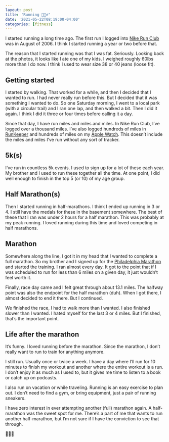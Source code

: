 ```yaml
---
layout: post
title: 'Running 🏃🏻‍♂️'
date: '2021-05-22T08:19:00-04:00'
categories: [fitness]
---
```


I started running a long time ago. The first run I logged into [Nike Run Club](https://www.nike.com/nrc-app) was in August of 2006. I think I started running a year or two before that. 

The reason that I started running was that I was fat. Seriously. Looking back at the photos, it looks like I ate one of my kids. I weighed roughly 60lbs more than I do now. I think I used to wear size 38 or 40 jeans (loose fit). 

## Getting started

I started by walking. That worked for a while, and then I decided that I wanted to run. I had never really run before this. But I decided that it was something I wanted to do. So one Saturday morning, I went to a local park (with a circular trail) and I ran one lap, and then walked a bit. Then I did it again. I think I did it three or four times before calling it a day. 

Since that day, I have run miles and miles and miles. In Nike Run Club, I’ve logged over a thousand miles. I’ve also logged hundreds of miles in [RunKeeper](https://runkeeper.com) and hundreds of miles on my [Apple Watch](https://www.apple.com/watch/). This doesn’t include the miles and miles I’ve run without any sort of tracker.  

## 5k(s)

I’ve run in countless 5k events. I used to sign up for a lot of these each year. My brother and I used to run these together all the time. At one point, I did well enough to finish in the top 5 (or 10) of my age group. 

## Half Marathon(s)

Then I started running in half-marathons. I think I ended up running in 3 or 4. I still have the medals for these in the basement somewhere. The best of these that I ran was under 2 hours for a half marathon. This was probably at my peak running. I loved running during this time and loved competing in half marathons. 

## Marathon

Somewhere along the line, I got it in my head that I wanted to complete a full marathon. So my brother and I signed up for the [Philadelphia Marathon](https://www.philadelphiamarathon.com) and started the training. I ran almost every day. It got to the point that if I was scheduled to run for less than 6 miles on a given day, it just wouldn’t feel worth it. 

Finally, race day came and I felt great through about 13.1 miles. The halfway point was also the endpoint for the half marathon (duh). When I got there, I almost decided to end it there. But I continued.

We finished the race, I had to walk more than I wanted. I also finished slower than I wanted. I hated myself for the last 3 or 4 miles. But I finished, that’s the important point. 

## Life after the marathon
It’s funny. I loved running before the marathon. Since the marathon, I don’t really want to run to train for anything anymore. 

I still run. Usually once or twice a week. I have a day where I’ll run for 10 minutes to finish my workout and another where the entire workout is a run. I don’t enjoy it as much as I used to, but it gives me time to listen to a book or catch up on podcasts. 

I also run on vacation or while traveling. Running is an easy exercise to plan out. I don’t need to find a gym, or bring equipment, just a pair of running sneakers. 

I have zero interest in ever attempting another (full) marathon again. A half-marathon was the sweet spot for me. There’s a part of me that wants to run another half-marathon, but I’m not sure if I have the conviction to see that through.

🏃🏻‍♂️
